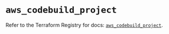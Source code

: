 # `aws_codebuild_project`

Refer to the Terraform Registry for docs: [`aws_codebuild_project`](https://registry.terraform.io/providers/hashicorp/aws/5.60.0/docs/resources/codebuild_project).

